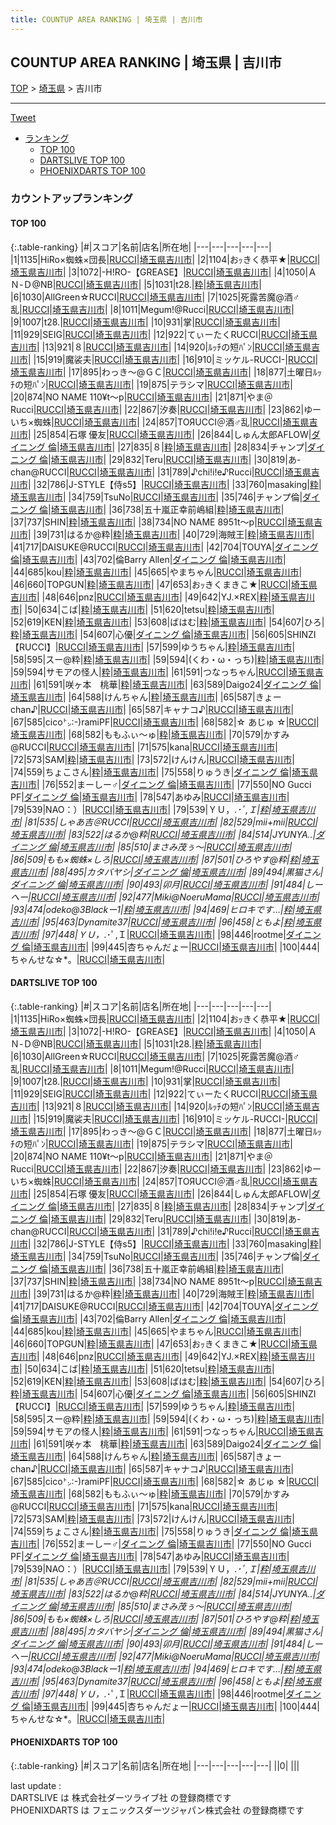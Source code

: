 ```yaml
---
title: COUNTUP AREA RANKING | 埼玉県 | 吉川市
---
```

## COUNTUP AREA RANKING | 埼玉県 | 吉川市

[TOP](/darts/rank/) > [埼玉県](/darts/rank/埼玉県/) > 吉川市

___

<a href="https://twitter.com/share?ref_src=twsrc%5Etfw" data-text="COUNTUP AREA RANKING | 埼玉県吉川市" class="twitter-share-button" data-hashtags="DARTSLIVE,PHOENIXDARTS,darts,ダーツ" data-show-count="false">Tweet</a>

* [ランキング](#カウントアップランキング)
    * [TOP 100](#top-100)
    * [DARTSLIVE TOP 100](#dartslive-top-100)
    * [PHOENIXDARTS TOP 100](#phoenixdarts-top-100)

### カウントアップランキング

#### TOP 100



{:.table-ranking}
|#|スコア|名前|店名|所在地|
|---|---|---|---|---|
|1|1135|<span class="rank-name-dl">HiRo×蜘蛛×団長</span>|<a href="https://search.dartslive.com/jp/shop/89828dccd60aed6c0d9b047a20a7ba1e">RUCCI</a>|<a href="/darts/rank/埼玉県/吉川市">埼玉県吉川市</a>|
|2|1104|<span class="rank-name-dl">おｯきく恭平★</span>|<a href="https://search.dartslive.com/jp/shop/89828dccd60aed6c0d9b047a20a7ba1e">RUCCI</a>|<a href="/darts/rank/埼玉県/吉川市">埼玉県吉川市</a>|
|3|1072|<span class="rank-name-dl">-H!RO-【GREASE】</span>|<a href="https://search.dartslive.com/jp/shop/89828dccd60aed6c0d9b047a20a7ba1e">RUCCI</a>|<a href="/darts/rank/埼玉県/吉川市">埼玉県吉川市</a>|
|4|1050|<span class="rank-name-dl">ＡＮ-Ｄ@NB</span>|<a href="https://search.dartslive.com/jp/shop/89828dccd60aed6c0d9b047a20a7ba1e">RUCCI</a>|<a href="/darts/rank/埼玉県/吉川市">埼玉県吉川市</a>|
|5|1031|<span class="rank-name-dl">t28.</span>|<a href="https://search.dartslive.com/jp/shop/1e3668a9e432ca23fec1ae84bb28bd87">粋</a>|<a href="/darts/rank/埼玉県/吉川市">埼玉県吉川市</a>|
|6|1030|<span class="rank-name-dl">AllGreen☆RUCCI</span>|<a href="https://search.dartslive.com/jp/shop/89828dccd60aed6c0d9b047a20a7ba1e">RUCCI</a>|<a href="/darts/rank/埼玉県/吉川市">埼玉県吉川市</a>|
|7|1025|<span class="rank-name-dl">死露苦魔@酒♂乱</span>|<a href="https://search.dartslive.com/jp/shop/89828dccd60aed6c0d9b047a20a7ba1e">RUCCI</a>|<a href="/darts/rank/埼玉県/吉川市">埼玉県吉川市</a>|
|8|1011|<span class="rank-name-dl">Megum!@Rucci</span>|<a href="https://search.dartslive.com/jp/shop/89828dccd60aed6c0d9b047a20a7ba1e">RUCCI</a>|<a href="/darts/rank/埼玉県/吉川市">埼玉県吉川市</a>|
|9|1007|<span class="rank-name-dl">t28.</span>|<a href="https://search.dartslive.com/jp/shop/89828dccd60aed6c0d9b047a20a7ba1e">RUCCI</a>|<a href="/darts/rank/埼玉県/吉川市">埼玉県吉川市</a>|
|10|931|<span class="rank-name-dl">掌</span>|<a href="https://search.dartslive.com/jp/shop/89828dccd60aed6c0d9b047a20a7ba1e">RUCCI</a>|<a href="/darts/rank/埼玉県/吉川市">埼玉県吉川市</a>|
|11|929|<span class="rank-name-dl">SEIG</span>|<a href="https://search.dartslive.com/jp/shop/89828dccd60aed6c0d9b047a20a7ba1e">RUCCI</a>|<a href="/darts/rank/埼玉県/吉川市">埼玉県吉川市</a>|
|12|922|<span class="rank-name-dl">てぃーたくRUCCI</span>|<a href="https://search.dartslive.com/jp/shop/89828dccd60aed6c0d9b047a20a7ba1e">RUCCI</a>|<a href="/darts/rank/埼玉県/吉川市">埼玉県吉川市</a>|
|13|921|<span class="rank-name-dl">８</span>|<a href="https://search.dartslive.com/jp/shop/89828dccd60aed6c0d9b047a20a7ba1e">RUCCI</a>|<a href="/darts/rank/埼玉県/吉川市">埼玉県吉川市</a>|
|14|920|<span class="rank-name-dl">ﾙｯﾁの短ﾊﾟﾝ</span>|<a href="https://search.dartslive.com/jp/shop/89828dccd60aed6c0d9b047a20a7ba1e">RUCCI</a>|<a href="/darts/rank/埼玉県/吉川市">埼玉県吉川市</a>|
|15|919|<span class="rank-name-dl">魔裟夫</span>|<a href="https://search.dartslive.com/jp/shop/89828dccd60aed6c0d9b047a20a7ba1e">RUCCI</a>|<a href="/darts/rank/埼玉県/吉川市">埼玉県吉川市</a>|
|16|910|<span class="rank-name-dl">ミッケル-RUCCI-</span>|<a href="https://search.dartslive.com/jp/shop/89828dccd60aed6c0d9b047a20a7ba1e">RUCCI</a>|<a href="/darts/rank/埼玉県/吉川市">埼玉県吉川市</a>|
|17|895|<span class="rank-name-dl">わっき～@ＧＣ</span>|<a href="https://search.dartslive.com/jp/shop/89828dccd60aed6c0d9b047a20a7ba1e">RUCCI</a>|<a href="/darts/rank/埼玉県/吉川市">埼玉県吉川市</a>|
|18|877|<span class="rank-name-dl">土曜日ﾙｯﾁの短ﾊﾟﾝ</span>|<a href="https://search.dartslive.com/jp/shop/89828dccd60aed6c0d9b047a20a7ba1e">RUCCI</a>|<a href="/darts/rank/埼玉県/吉川市">埼玉県吉川市</a>|
|19|875|<span class="rank-name-dl">テラシマ</span>|<a href="https://search.dartslive.com/jp/shop/89828dccd60aed6c0d9b047a20a7ba1e">RUCCI</a>|<a href="/darts/rank/埼玉県/吉川市">埼玉県吉川市</a>|
|20|874|<span class="rank-name-dl">NO NAME 110¥t〜p</span>|<a href="https://search.dartslive.com/jp/shop/89828dccd60aed6c0d9b047a20a7ba1e">RUCCI</a>|<a href="/darts/rank/埼玉県/吉川市">埼玉県吉川市</a>|
|21|871|<span class="rank-name-dl">やま＠Rucci</span>|<a href="https://search.dartslive.com/jp/shop/89828dccd60aed6c0d9b047a20a7ba1e">RUCCI</a>|<a href="/darts/rank/埼玉県/吉川市">埼玉県吉川市</a>|
|22|867|<span class="rank-name-dl">汐奏</span>|<a href="https://search.dartslive.com/jp/shop/89828dccd60aed6c0d9b047a20a7ba1e">RUCCI</a>|<a href="/darts/rank/埼玉県/吉川市">埼玉県吉川市</a>|
|23|862|<span class="rank-name-dl">ゆーいち×蜘蛛</span>|<a href="https://search.dartslive.com/jp/shop/89828dccd60aed6c0d9b047a20a7ba1e">RUCCI</a>|<a href="/darts/rank/埼玉県/吉川市">埼玉県吉川市</a>|
|24|857|<span class="rank-name-dl">TOЯUCCI＠酒♂乱</span>|<a href="https://search.dartslive.com/jp/shop/89828dccd60aed6c0d9b047a20a7ba1e">RUCCI</a>|<a href="/darts/rank/埼玉県/吉川市">埼玉県吉川市</a>|
|25|854|<span class="rank-name-dl">石塚 優友</span>|<a href="https://search.dartslive.com/jp/shop/89828dccd60aed6c0d9b047a20a7ba1e">RUCCI</a>|<a href="/darts/rank/埼玉県/吉川市">埼玉県吉川市</a>|
|26|844|<span class="rank-name-dl">しゅん太郎AFLOW</span>|<a href="https://search.dartslive.com/jp/shop/c4090f6d2e216b410d9b047a20a7ba1e">ダイニング 倫</a>|<a href="/darts/rank/埼玉県/吉川市">埼玉県吉川市</a>|
|27|835|<span class="rank-name-dl">８</span>|<a href="https://search.dartslive.com/jp/shop/1e3668a9e432ca23fec1ae84bb28bd87">粋</a>|<a href="/darts/rank/埼玉県/吉川市">埼玉県吉川市</a>|
|28|834|<span class="rank-name-dl">チャンプ</span>|<a href="https://search.dartslive.com/jp/shop/c4090f6d2e216b410d9b047a20a7ba1e">ダイニング 倫</a>|<a href="/darts/rank/埼玉県/吉川市">埼玉県吉川市</a>|
|29|832|<span class="rank-name-dl">Teru</span>|<a href="https://search.dartslive.com/jp/shop/89828dccd60aed6c0d9b047a20a7ba1e">RUCCI</a>|<a href="/darts/rank/埼玉県/吉川市">埼玉県吉川市</a>|
|30|819|<span class="rank-name-dl">あ-chan@RUCCI</span>|<a href="https://search.dartslive.com/jp/shop/89828dccd60aed6c0d9b047a20a7ba1e">RUCCI</a>|<a href="/darts/rank/埼玉県/吉川市">埼玉県吉川市</a>|
|31|789|<span class="rank-name-dl">♪chi!i!e♪Rucci</span>|<a href="https://search.dartslive.com/jp/shop/89828dccd60aed6c0d9b047a20a7ba1e">RUCCI</a>|<a href="/darts/rank/埼玉県/吉川市">埼玉県吉川市</a>|
|32|786|<span class="rank-name-dl">J-STYLE【侍s5】</span>|<a href="https://search.dartslive.com/jp/shop/89828dccd60aed6c0d9b047a20a7ba1e">RUCCI</a>|<a href="/darts/rank/埼玉県/吉川市">埼玉県吉川市</a>|
|33|760|<span class="rank-name-dl">masaking</span>|<a href="https://search.dartslive.com/jp/shop/1e3668a9e432ca23fec1ae84bb28bd87">粋</a>|<a href="/darts/rank/埼玉県/吉川市">埼玉県吉川市</a>|
|34|759|<span class="rank-name-dl">TsuNo</span>|<a href="https://search.dartslive.com/jp/shop/89828dccd60aed6c0d9b047a20a7ba1e">RUCCI</a>|<a href="/darts/rank/埼玉県/吉川市">埼玉県吉川市</a>|
|35|746|<span class="rank-name-dl">チャンプ倫</span>|<a href="https://search.dartslive.com/jp/shop/c4090f6d2e216b410d9b047a20a7ba1e">ダイニング 倫</a>|<a href="/darts/rank/埼玉県/吉川市">埼玉県吉川市</a>|
|36|738|<span class="rank-name-dl">五十嵐正幸前嶋組</span>|<a href="https://search.dartslive.com/jp/shop/1e3668a9e432ca23fec1ae84bb28bd87">粋</a>|<a href="/darts/rank/埼玉県/吉川市">埼玉県吉川市</a>|
|37|737|<span class="rank-name-dl">SHIN</span>|<a href="https://search.dartslive.com/jp/shop/1e3668a9e432ca23fec1ae84bb28bd87">粋</a>|<a href="/darts/rank/埼玉県/吉川市">埼玉県吉川市</a>|
|38|734|<span class="rank-name-dl">NO NAME 8951t〜p</span>|<a href="https://search.dartslive.com/jp/shop/89828dccd60aed6c0d9b047a20a7ba1e">RUCCI</a>|<a href="/darts/rank/埼玉県/吉川市">埼玉県吉川市</a>|
|39|731|<span class="rank-name-dl">はるか@粋</span>|<a href="https://search.dartslive.com/jp/shop/1e3668a9e432ca23fec1ae84bb28bd87">粋</a>|<a href="/darts/rank/埼玉県/吉川市">埼玉県吉川市</a>|
|40|729|<span class="rank-name-dl">海賊王</span>|<a href="https://search.dartslive.com/jp/shop/1e3668a9e432ca23fec1ae84bb28bd87">粋</a>|<a href="/darts/rank/埼玉県/吉川市">埼玉県吉川市</a>|
|41|717|<span class="rank-name-dl">DAISUKE@RUCCI</span>|<a href="https://search.dartslive.com/jp/shop/89828dccd60aed6c0d9b047a20a7ba1e">RUCCI</a>|<a href="/darts/rank/埼玉県/吉川市">埼玉県吉川市</a>|
|42|704|<span class="rank-name-dl">TOUYA</span>|<a href="https://search.dartslive.com/jp/shop/c4090f6d2e216b410d9b047a20a7ba1e">ダイニング 倫</a>|<a href="/darts/rank/埼玉県/吉川市">埼玉県吉川市</a>|
|43|702|<span class="rank-name-dl">倫Barry Allen</span>|<a href="https://search.dartslive.com/jp/shop/c4090f6d2e216b410d9b047a20a7ba1e">ダイニング 倫</a>|<a href="/darts/rank/埼玉県/吉川市">埼玉県吉川市</a>|
|44|685|<span class="rank-name-dl">kou</span>|<a href="https://search.dartslive.com/jp/shop/1e3668a9e432ca23fec1ae84bb28bd87">粋</a>|<a href="/darts/rank/埼玉県/吉川市">埼玉県吉川市</a>|
|45|665|<span class="rank-name-dl">やまちゃん</span>|<a href="https://search.dartslive.com/jp/shop/89828dccd60aed6c0d9b047a20a7ba1e">RUCCI</a>|<a href="/darts/rank/埼玉県/吉川市">埼玉県吉川市</a>|
|46|660|<span class="rank-name-dl">TOPGUN</span>|<a href="https://search.dartslive.com/jp/shop/1e3668a9e432ca23fec1ae84bb28bd87">粋</a>|<a href="/darts/rank/埼玉県/吉川市">埼玉県吉川市</a>|
|47|653|<span class="rank-name-dl">おｯきくまきこ★</span>|<a href="https://search.dartslive.com/jp/shop/89828dccd60aed6c0d9b047a20a7ba1e">RUCCI</a>|<a href="/darts/rank/埼玉県/吉川市">埼玉県吉川市</a>|
|48|646|<span class="rank-name-dl">pnz</span>|<a href="https://search.dartslive.com/jp/shop/89828dccd60aed6c0d9b047a20a7ba1e">RUCCI</a>|<a href="/darts/rank/埼玉県/吉川市">埼玉県吉川市</a>|
|49|642|<span class="rank-name-dl">YJ.×REX</span>|<a href="https://search.dartslive.com/jp/shop/1e3668a9e432ca23fec1ae84bb28bd87">粋</a>|<a href="/darts/rank/埼玉県/吉川市">埼玉県吉川市</a>|
|50|634|<span class="rank-name-dl">こば</span>|<a href="https://search.dartslive.com/jp/shop/1e3668a9e432ca23fec1ae84bb28bd87">粋</a>|<a href="/darts/rank/埼玉県/吉川市">埼玉県吉川市</a>|
|51|620|<span class="rank-name-dl">tetsu</span>|<a href="https://search.dartslive.com/jp/shop/1e3668a9e432ca23fec1ae84bb28bd87">粋</a>|<a href="/darts/rank/埼玉県/吉川市">埼玉県吉川市</a>|
|52|619|<span class="rank-name-dl">KEN</span>|<a href="https://search.dartslive.com/jp/shop/1e3668a9e432ca23fec1ae84bb28bd87">粋</a>|<a href="/darts/rank/埼玉県/吉川市">埼玉県吉川市</a>|
|53|608|<span class="rank-name-dl">ばはむ</span>|<a href="https://search.dartslive.com/jp/shop/1e3668a9e432ca23fec1ae84bb28bd87">粋</a>|<a href="/darts/rank/埼玉県/吉川市">埼玉県吉川市</a>|
|54|607|<span class="rank-name-dl">ひろ</span>|<a href="https://search.dartslive.com/jp/shop/1e3668a9e432ca23fec1ae84bb28bd87">粋</a>|<a href="/darts/rank/埼玉県/吉川市">埼玉県吉川市</a>|
|54|607|<span class="rank-name-dl">心優</span>|<a href="https://search.dartslive.com/jp/shop/c4090f6d2e216b410d9b047a20a7ba1e">ダイニング 倫</a>|<a href="/darts/rank/埼玉県/吉川市">埼玉県吉川市</a>|
|56|605|<span class="rank-name-dl">SHINZI【RUCCI】</span>|<a href="https://search.dartslive.com/jp/shop/89828dccd60aed6c0d9b047a20a7ba1e">RUCCI</a>|<a href="/darts/rank/埼玉県/吉川市">埼玉県吉川市</a>|
|57|599|<span class="rank-name-dl">ゆうちゃん</span>|<a href="https://search.dartslive.com/jp/shop/1e3668a9e432ca23fec1ae84bb28bd87">粋</a>|<a href="/darts/rank/埼玉県/吉川市">埼玉県吉川市</a>|
|58|595|<span class="rank-name-dl">スー@粋</span>|<a href="https://search.dartslive.com/jp/shop/1e3668a9e432ca23fec1ae84bb28bd87">粋</a>|<a href="/darts/rank/埼玉県/吉川市">埼玉県吉川市</a>|
|59|594|<span class="rank-name-dl">(くわ・ω・っち)</span>|<a href="https://search.dartslive.com/jp/shop/1e3668a9e432ca23fec1ae84bb28bd87">粋</a>|<a href="/darts/rank/埼玉県/吉川市">埼玉県吉川市</a>|
|59|594|<span class="rank-name-dl">サモアの怪人</span>|<a href="https://search.dartslive.com/jp/shop/1e3668a9e432ca23fec1ae84bb28bd87">粋</a>|<a href="/darts/rank/埼玉県/吉川市">埼玉県吉川市</a>|
|61|591|<span class="rank-name-dl">つなっちゃん</span>|<a href="https://search.dartslive.com/jp/shop/89828dccd60aed6c0d9b047a20a7ba1e">RUCCI</a>|<a href="/darts/rank/埼玉県/吉川市">埼玉県吉川市</a>|
|61|591|<span class="rank-name-dl">咲ヶ本　桃華</span>|<a href="https://search.dartslive.com/jp/shop/1e3668a9e432ca23fec1ae84bb28bd87">粋</a>|<a href="/darts/rank/埼玉県/吉川市">埼玉県吉川市</a>|
|63|589|<span class="rank-name-dl">Daigo24</span>|<a href="https://search.dartslive.com/jp/shop/c4090f6d2e216b410d9b047a20a7ba1e">ダイニング 倫</a>|<a href="/darts/rank/埼玉県/吉川市">埼玉県吉川市</a>|
|64|588|<span class="rank-name-dl">けんちゃん</span>|<a href="https://search.dartslive.com/jp/shop/1e3668a9e432ca23fec1ae84bb28bd87">粋</a>|<a href="/darts/rank/埼玉県/吉川市">埼玉県吉川市</a>|
|65|587|<span class="rank-name-dl">きょーchan♪</span>|<a href="https://search.dartslive.com/jp/shop/89828dccd60aed6c0d9b047a20a7ba1e">RUCCI</a>|<a href="/darts/rank/埼玉県/吉川市">埼玉県吉川市</a>|
|65|587|<span class="rank-name-dl">キャナコ♪</span>|<a href="https://search.dartslive.com/jp/shop/89828dccd60aed6c0d9b047a20a7ba1e">RUCCI</a>|<a href="/darts/rank/埼玉県/吉川市">埼玉県吉川市</a>|
|67|585|<span class="rank-name-dl">cico㌧:-)ramiPF</span>|<a href="https://search.dartslive.com/jp/shop/89828dccd60aed6c0d9b047a20a7ba1e">RUCCI</a>|<a href="/darts/rank/埼玉県/吉川市">埼玉県吉川市</a>|
|68|582|<span class="rank-name-dl">☆ あじゅ ☆</span>|<a href="https://search.dartslive.com/jp/shop/89828dccd60aed6c0d9b047a20a7ba1e">RUCCI</a>|<a href="/darts/rank/埼玉県/吉川市">埼玉県吉川市</a>|
|68|582|<span class="rank-name-dl">ももふぃ〜ゅ</span>|<a href="https://search.dartslive.com/jp/shop/1e3668a9e432ca23fec1ae84bb28bd87">粋</a>|<a href="/darts/rank/埼玉県/吉川市">埼玉県吉川市</a>|
|70|579|<span class="rank-name-dl">かすみ@RUCCI</span>|<a href="https://search.dartslive.com/jp/shop/89828dccd60aed6c0d9b047a20a7ba1e">RUCCI</a>|<a href="/darts/rank/埼玉県/吉川市">埼玉県吉川市</a>|
|71|575|<span class="rank-name-dl">kana</span>|<a href="https://search.dartslive.com/jp/shop/89828dccd60aed6c0d9b047a20a7ba1e">RUCCI</a>|<a href="/darts/rank/埼玉県/吉川市">埼玉県吉川市</a>|
|72|573|<span class="rank-name-dl">SAM</span>|<a href="https://search.dartslive.com/jp/shop/1e3668a9e432ca23fec1ae84bb28bd87">粋</a>|<a href="/darts/rank/埼玉県/吉川市">埼玉県吉川市</a>|
|73|572|<span class="rank-name-dl">けんけん</span>|<a href="https://search.dartslive.com/jp/shop/89828dccd60aed6c0d9b047a20a7ba1e">RUCCI</a>|<a href="/darts/rank/埼玉県/吉川市">埼玉県吉川市</a>|
|74|559|<span class="rank-name-dl">ちょこさん</span>|<a href="https://search.dartslive.com/jp/shop/1e3668a9e432ca23fec1ae84bb28bd87">粋</a>|<a href="/darts/rank/埼玉県/吉川市">埼玉県吉川市</a>|
|75|558|<span class="rank-name-dl">りゅうき</span>|<a href="https://search.dartslive.com/jp/shop/c4090f6d2e216b410d9b047a20a7ba1e">ダイニング 倫</a>|<a href="/darts/rank/埼玉県/吉川市">埼玉県吉川市</a>|
|76|552|<span class="rank-name-dl">まーしー♂</span>|<a href="https://search.dartslive.com/jp/shop/c4090f6d2e216b410d9b047a20a7ba1e">ダイニング 倫</a>|<a href="/darts/rank/埼玉県/吉川市">埼玉県吉川市</a>|
|77|550|<span class="rank-name-dl">NO Gucci PF</span>|<a href="https://search.dartslive.com/jp/shop/c4090f6d2e216b410d9b047a20a7ba1e">ダイニング 倫</a>|<a href="/darts/rank/埼玉県/吉川市">埼玉県吉川市</a>|
|78|547|<span class="rank-name-dl">あゆみ</span>|<a href="https://search.dartslive.com/jp/shop/89828dccd60aed6c0d9b047a20a7ba1e">RUCCI</a>|<a href="/darts/rank/埼玉県/吉川市">埼玉県吉川市</a>|
|79|539|<span class="rank-name-dl">NAO：）</span>|<a href="https://search.dartslive.com/jp/shop/89828dccd60aed6c0d9b047a20a7ba1e">RUCCI</a>|<a href="/darts/rank/埼玉県/吉川市">埼玉県吉川市</a>|
|79|539|<span class="rank-name-dl">ＹＵ，.*･ﾟ,Ｉ</span>|<a href="https://search.dartslive.com/jp/shop/1e3668a9e432ca23fec1ae84bb28bd87">粋</a>|<a href="/darts/rank/埼玉県/吉川市">埼玉県吉川市</a>|
|81|535|<span class="rank-name-dl">しゃあ吉＠RUCCI</span>|<a href="https://search.dartslive.com/jp/shop/89828dccd60aed6c0d9b047a20a7ba1e">RUCCI</a>|<a href="/darts/rank/埼玉県/吉川市">埼玉県吉川市</a>|
|82|529|<span class="rank-name-dl">mii+mii</span>|<a href="https://search.dartslive.com/jp/shop/89828dccd60aed6c0d9b047a20a7ba1e">RUCCI</a>|<a href="/darts/rank/埼玉県/吉川市">埼玉県吉川市</a>|
|83|522|<span class="rank-name-dl">はるか@粋</span>|<a href="https://search.dartslive.com/jp/shop/89828dccd60aed6c0d9b047a20a7ba1e">RUCCI</a>|<a href="/darts/rank/埼玉県/吉川市">埼玉県吉川市</a>|
|84|514|<span class="rank-name-dl">JYUNYA..</span>|<a href="https://search.dartslive.com/jp/shop/c4090f6d2e216b410d9b047a20a7ba1e">ダイニング 倫</a>|<a href="/darts/rank/埼玉県/吉川市">埼玉県吉川市</a>|
|85|510|<span class="rank-name-dl">まさみ茂ぅ～</span>|<a href="https://search.dartslive.com/jp/shop/89828dccd60aed6c0d9b047a20a7ba1e">RUCCI</a>|<a href="/darts/rank/埼玉県/吉川市">埼玉県吉川市</a>|
|86|509|<span class="rank-name-dl">もも×蜘蛛×しろ</span>|<a href="https://search.dartslive.com/jp/shop/89828dccd60aed6c0d9b047a20a7ba1e">RUCCI</a>|<a href="/darts/rank/埼玉県/吉川市">埼玉県吉川市</a>|
|87|501|<span class="rank-name-dl">ひろやす@粋</span>|<a href="https://search.dartslive.com/jp/shop/1e3668a9e432ca23fec1ae84bb28bd87">粋</a>|<a href="/darts/rank/埼玉県/吉川市">埼玉県吉川市</a>|
|88|495|<span class="rank-name-dl">カタバヤシ</span>|<a href="https://search.dartslive.com/jp/shop/c4090f6d2e216b410d9b047a20a7ba1e">ダイニング 倫</a>|<a href="/darts/rank/埼玉県/吉川市">埼玉県吉川市</a>|
|89|494|<span class="rank-name-dl">黒猫さん</span>|<a href="https://search.dartslive.com/jp/shop/c4090f6d2e216b410d9b047a20a7ba1e">ダイニング 倫</a>|<a href="/darts/rank/埼玉県/吉川市">埼玉県吉川市</a>|
|90|493|<span class="rank-name-dl">卯月</span>|<a href="https://search.dartslive.com/jp/shop/89828dccd60aed6c0d9b047a20a7ba1e">RUCCI</a>|<a href="/darts/rank/埼玉県/吉川市">埼玉県吉川市</a>|
|91|484|<span class="rank-name-dl">しーへー</span>|<a href="https://search.dartslive.com/jp/shop/89828dccd60aed6c0d9b047a20a7ba1e">RUCCI</a>|<a href="/darts/rank/埼玉県/吉川市">埼玉県吉川市</a>|
|92|477|<span class="rank-name-dl">Miki@NoeruMama</span>|<a href="https://search.dartslive.com/jp/shop/89828dccd60aed6c0d9b047a20a7ba1e">RUCCI</a>|<a href="/darts/rank/埼玉県/吉川市">埼玉県吉川市</a>|
|93|474|<span class="rank-name-dl">odeko@3Blackー1</span>|<a href="https://search.dartslive.com/jp/shop/1e3668a9e432ca23fec1ae84bb28bd87">粋</a>|<a href="/darts/rank/埼玉県/吉川市">埼玉県吉川市</a>|
|94|469|<span class="rank-name-dl">ヒロキです…</span>|<a href="https://search.dartslive.com/jp/shop/1e3668a9e432ca23fec1ae84bb28bd87">粋</a>|<a href="/darts/rank/埼玉県/吉川市">埼玉県吉川市</a>|
|95|463|<span class="rank-name-dl">Dynamite37</span>|<a href="https://search.dartslive.com/jp/shop/89828dccd60aed6c0d9b047a20a7ba1e">RUCCI</a>|<a href="/darts/rank/埼玉県/吉川市">埼玉県吉川市</a>|
|96|458|<span class="rank-name-dl">ともよ</span>|<a href="https://search.dartslive.com/jp/shop/1e3668a9e432ca23fec1ae84bb28bd87">粋</a>|<a href="/darts/rank/埼玉県/吉川市">埼玉県吉川市</a>|
|97|448|<span class="rank-name-dl">ＹＵ，.*･ﾟ,Ｉ</span>|<a href="https://search.dartslive.com/jp/shop/89828dccd60aed6c0d9b047a20a7ba1e">RUCCI</a>|<a href="/darts/rank/埼玉県/吉川市">埼玉県吉川市</a>|
|98|446|<span class="rank-name-dl">rootme</span>|<a href="https://search.dartslive.com/jp/shop/c4090f6d2e216b410d9b047a20a7ba1e">ダイニング 倫</a>|<a href="/darts/rank/埼玉県/吉川市">埼玉県吉川市</a>|
|99|445|<span class="rank-name-dl">杏ちゃんだょー</span>|<a href="https://search.dartslive.com/jp/shop/89828dccd60aed6c0d9b047a20a7ba1e">RUCCI</a>|<a href="/darts/rank/埼玉県/吉川市">埼玉県吉川市</a>|
|100|444|<span class="rank-name-dl">ちゃんせな☆*。</span>|<a href="https://search.dartslive.com/jp/shop/89828dccd60aed6c0d9b047a20a7ba1e">RUCCI</a>|<a href="/darts/rank/埼玉県/吉川市">埼玉県吉川市</a>|


#### DARTSLIVE TOP 100



{:.table-ranking}
|#|スコア|名前|店名|所在地|
|---|---|---|---|---|
|1|1135|<span class="rank-name-dl">HiRo×蜘蛛×団長</span>|<a href="https://search.dartslive.com/jp/shop/89828dccd60aed6c0d9b047a20a7ba1e">RUCCI</a>|<a href="/darts/rank/埼玉県/吉川市">埼玉県吉川市</a>|
|2|1104|<span class="rank-name-dl">おｯきく恭平★</span>|<a href="https://search.dartslive.com/jp/shop/89828dccd60aed6c0d9b047a20a7ba1e">RUCCI</a>|<a href="/darts/rank/埼玉県/吉川市">埼玉県吉川市</a>|
|3|1072|<span class="rank-name-dl">-H!RO-【GREASE】</span>|<a href="https://search.dartslive.com/jp/shop/89828dccd60aed6c0d9b047a20a7ba1e">RUCCI</a>|<a href="/darts/rank/埼玉県/吉川市">埼玉県吉川市</a>|
|4|1050|<span class="rank-name-dl">ＡＮ-Ｄ@NB</span>|<a href="https://search.dartslive.com/jp/shop/89828dccd60aed6c0d9b047a20a7ba1e">RUCCI</a>|<a href="/darts/rank/埼玉県/吉川市">埼玉県吉川市</a>|
|5|1031|<span class="rank-name-dl">t28.</span>|<a href="https://search.dartslive.com/jp/shop/1e3668a9e432ca23fec1ae84bb28bd87">粋</a>|<a href="/darts/rank/埼玉県/吉川市">埼玉県吉川市</a>|
|6|1030|<span class="rank-name-dl">AllGreen☆RUCCI</span>|<a href="https://search.dartslive.com/jp/shop/89828dccd60aed6c0d9b047a20a7ba1e">RUCCI</a>|<a href="/darts/rank/埼玉県/吉川市">埼玉県吉川市</a>|
|7|1025|<span class="rank-name-dl">死露苦魔@酒♂乱</span>|<a href="https://search.dartslive.com/jp/shop/89828dccd60aed6c0d9b047a20a7ba1e">RUCCI</a>|<a href="/darts/rank/埼玉県/吉川市">埼玉県吉川市</a>|
|8|1011|<span class="rank-name-dl">Megum!@Rucci</span>|<a href="https://search.dartslive.com/jp/shop/89828dccd60aed6c0d9b047a20a7ba1e">RUCCI</a>|<a href="/darts/rank/埼玉県/吉川市">埼玉県吉川市</a>|
|9|1007|<span class="rank-name-dl">t28.</span>|<a href="https://search.dartslive.com/jp/shop/89828dccd60aed6c0d9b047a20a7ba1e">RUCCI</a>|<a href="/darts/rank/埼玉県/吉川市">埼玉県吉川市</a>|
|10|931|<span class="rank-name-dl">掌</span>|<a href="https://search.dartslive.com/jp/shop/89828dccd60aed6c0d9b047a20a7ba1e">RUCCI</a>|<a href="/darts/rank/埼玉県/吉川市">埼玉県吉川市</a>|
|11|929|<span class="rank-name-dl">SEIG</span>|<a href="https://search.dartslive.com/jp/shop/89828dccd60aed6c0d9b047a20a7ba1e">RUCCI</a>|<a href="/darts/rank/埼玉県/吉川市">埼玉県吉川市</a>|
|12|922|<span class="rank-name-dl">てぃーたくRUCCI</span>|<a href="https://search.dartslive.com/jp/shop/89828dccd60aed6c0d9b047a20a7ba1e">RUCCI</a>|<a href="/darts/rank/埼玉県/吉川市">埼玉県吉川市</a>|
|13|921|<span class="rank-name-dl">８</span>|<a href="https://search.dartslive.com/jp/shop/89828dccd60aed6c0d9b047a20a7ba1e">RUCCI</a>|<a href="/darts/rank/埼玉県/吉川市">埼玉県吉川市</a>|
|14|920|<span class="rank-name-dl">ﾙｯﾁの短ﾊﾟﾝ</span>|<a href="https://search.dartslive.com/jp/shop/89828dccd60aed6c0d9b047a20a7ba1e">RUCCI</a>|<a href="/darts/rank/埼玉県/吉川市">埼玉県吉川市</a>|
|15|919|<span class="rank-name-dl">魔裟夫</span>|<a href="https://search.dartslive.com/jp/shop/89828dccd60aed6c0d9b047a20a7ba1e">RUCCI</a>|<a href="/darts/rank/埼玉県/吉川市">埼玉県吉川市</a>|
|16|910|<span class="rank-name-dl">ミッケル-RUCCI-</span>|<a href="https://search.dartslive.com/jp/shop/89828dccd60aed6c0d9b047a20a7ba1e">RUCCI</a>|<a href="/darts/rank/埼玉県/吉川市">埼玉県吉川市</a>|
|17|895|<span class="rank-name-dl">わっき～@ＧＣ</span>|<a href="https://search.dartslive.com/jp/shop/89828dccd60aed6c0d9b047a20a7ba1e">RUCCI</a>|<a href="/darts/rank/埼玉県/吉川市">埼玉県吉川市</a>|
|18|877|<span class="rank-name-dl">土曜日ﾙｯﾁの短ﾊﾟﾝ</span>|<a href="https://search.dartslive.com/jp/shop/89828dccd60aed6c0d9b047a20a7ba1e">RUCCI</a>|<a href="/darts/rank/埼玉県/吉川市">埼玉県吉川市</a>|
|19|875|<span class="rank-name-dl">テラシマ</span>|<a href="https://search.dartslive.com/jp/shop/89828dccd60aed6c0d9b047a20a7ba1e">RUCCI</a>|<a href="/darts/rank/埼玉県/吉川市">埼玉県吉川市</a>|
|20|874|<span class="rank-name-dl">NO NAME 110¥t〜p</span>|<a href="https://search.dartslive.com/jp/shop/89828dccd60aed6c0d9b047a20a7ba1e">RUCCI</a>|<a href="/darts/rank/埼玉県/吉川市">埼玉県吉川市</a>|
|21|871|<span class="rank-name-dl">やま＠Rucci</span>|<a href="https://search.dartslive.com/jp/shop/89828dccd60aed6c0d9b047a20a7ba1e">RUCCI</a>|<a href="/darts/rank/埼玉県/吉川市">埼玉県吉川市</a>|
|22|867|<span class="rank-name-dl">汐奏</span>|<a href="https://search.dartslive.com/jp/shop/89828dccd60aed6c0d9b047a20a7ba1e">RUCCI</a>|<a href="/darts/rank/埼玉県/吉川市">埼玉県吉川市</a>|
|23|862|<span class="rank-name-dl">ゆーいち×蜘蛛</span>|<a href="https://search.dartslive.com/jp/shop/89828dccd60aed6c0d9b047a20a7ba1e">RUCCI</a>|<a href="/darts/rank/埼玉県/吉川市">埼玉県吉川市</a>|
|24|857|<span class="rank-name-dl">TOЯUCCI＠酒♂乱</span>|<a href="https://search.dartslive.com/jp/shop/89828dccd60aed6c0d9b047a20a7ba1e">RUCCI</a>|<a href="/darts/rank/埼玉県/吉川市">埼玉県吉川市</a>|
|25|854|<span class="rank-name-dl">石塚 優友</span>|<a href="https://search.dartslive.com/jp/shop/89828dccd60aed6c0d9b047a20a7ba1e">RUCCI</a>|<a href="/darts/rank/埼玉県/吉川市">埼玉県吉川市</a>|
|26|844|<span class="rank-name-dl">しゅん太郎AFLOW</span>|<a href="https://search.dartslive.com/jp/shop/c4090f6d2e216b410d9b047a20a7ba1e">ダイニング 倫</a>|<a href="/darts/rank/埼玉県/吉川市">埼玉県吉川市</a>|
|27|835|<span class="rank-name-dl">８</span>|<a href="https://search.dartslive.com/jp/shop/1e3668a9e432ca23fec1ae84bb28bd87">粋</a>|<a href="/darts/rank/埼玉県/吉川市">埼玉県吉川市</a>|
|28|834|<span class="rank-name-dl">チャンプ</span>|<a href="https://search.dartslive.com/jp/shop/c4090f6d2e216b410d9b047a20a7ba1e">ダイニング 倫</a>|<a href="/darts/rank/埼玉県/吉川市">埼玉県吉川市</a>|
|29|832|<span class="rank-name-dl">Teru</span>|<a href="https://search.dartslive.com/jp/shop/89828dccd60aed6c0d9b047a20a7ba1e">RUCCI</a>|<a href="/darts/rank/埼玉県/吉川市">埼玉県吉川市</a>|
|30|819|<span class="rank-name-dl">あ-chan@RUCCI</span>|<a href="https://search.dartslive.com/jp/shop/89828dccd60aed6c0d9b047a20a7ba1e">RUCCI</a>|<a href="/darts/rank/埼玉県/吉川市">埼玉県吉川市</a>|
|31|789|<span class="rank-name-dl">♪chi!i!e♪Rucci</span>|<a href="https://search.dartslive.com/jp/shop/89828dccd60aed6c0d9b047a20a7ba1e">RUCCI</a>|<a href="/darts/rank/埼玉県/吉川市">埼玉県吉川市</a>|
|32|786|<span class="rank-name-dl">J-STYLE【侍s5】</span>|<a href="https://search.dartslive.com/jp/shop/89828dccd60aed6c0d9b047a20a7ba1e">RUCCI</a>|<a href="/darts/rank/埼玉県/吉川市">埼玉県吉川市</a>|
|33|760|<span class="rank-name-dl">masaking</span>|<a href="https://search.dartslive.com/jp/shop/1e3668a9e432ca23fec1ae84bb28bd87">粋</a>|<a href="/darts/rank/埼玉県/吉川市">埼玉県吉川市</a>|
|34|759|<span class="rank-name-dl">TsuNo</span>|<a href="https://search.dartslive.com/jp/shop/89828dccd60aed6c0d9b047a20a7ba1e">RUCCI</a>|<a href="/darts/rank/埼玉県/吉川市">埼玉県吉川市</a>|
|35|746|<span class="rank-name-dl">チャンプ倫</span>|<a href="https://search.dartslive.com/jp/shop/c4090f6d2e216b410d9b047a20a7ba1e">ダイニング 倫</a>|<a href="/darts/rank/埼玉県/吉川市">埼玉県吉川市</a>|
|36|738|<span class="rank-name-dl">五十嵐正幸前嶋組</span>|<a href="https://search.dartslive.com/jp/shop/1e3668a9e432ca23fec1ae84bb28bd87">粋</a>|<a href="/darts/rank/埼玉県/吉川市">埼玉県吉川市</a>|
|37|737|<span class="rank-name-dl">SHIN</span>|<a href="https://search.dartslive.com/jp/shop/1e3668a9e432ca23fec1ae84bb28bd87">粋</a>|<a href="/darts/rank/埼玉県/吉川市">埼玉県吉川市</a>|
|38|734|<span class="rank-name-dl">NO NAME 8951t〜p</span>|<a href="https://search.dartslive.com/jp/shop/89828dccd60aed6c0d9b047a20a7ba1e">RUCCI</a>|<a href="/darts/rank/埼玉県/吉川市">埼玉県吉川市</a>|
|39|731|<span class="rank-name-dl">はるか@粋</span>|<a href="https://search.dartslive.com/jp/shop/1e3668a9e432ca23fec1ae84bb28bd87">粋</a>|<a href="/darts/rank/埼玉県/吉川市">埼玉県吉川市</a>|
|40|729|<span class="rank-name-dl">海賊王</span>|<a href="https://search.dartslive.com/jp/shop/1e3668a9e432ca23fec1ae84bb28bd87">粋</a>|<a href="/darts/rank/埼玉県/吉川市">埼玉県吉川市</a>|
|41|717|<span class="rank-name-dl">DAISUKE@RUCCI</span>|<a href="https://search.dartslive.com/jp/shop/89828dccd60aed6c0d9b047a20a7ba1e">RUCCI</a>|<a href="/darts/rank/埼玉県/吉川市">埼玉県吉川市</a>|
|42|704|<span class="rank-name-dl">TOUYA</span>|<a href="https://search.dartslive.com/jp/shop/c4090f6d2e216b410d9b047a20a7ba1e">ダイニング 倫</a>|<a href="/darts/rank/埼玉県/吉川市">埼玉県吉川市</a>|
|43|702|<span class="rank-name-dl">倫Barry Allen</span>|<a href="https://search.dartslive.com/jp/shop/c4090f6d2e216b410d9b047a20a7ba1e">ダイニング 倫</a>|<a href="/darts/rank/埼玉県/吉川市">埼玉県吉川市</a>|
|44|685|<span class="rank-name-dl">kou</span>|<a href="https://search.dartslive.com/jp/shop/1e3668a9e432ca23fec1ae84bb28bd87">粋</a>|<a href="/darts/rank/埼玉県/吉川市">埼玉県吉川市</a>|
|45|665|<span class="rank-name-dl">やまちゃん</span>|<a href="https://search.dartslive.com/jp/shop/89828dccd60aed6c0d9b047a20a7ba1e">RUCCI</a>|<a href="/darts/rank/埼玉県/吉川市">埼玉県吉川市</a>|
|46|660|<span class="rank-name-dl">TOPGUN</span>|<a href="https://search.dartslive.com/jp/shop/1e3668a9e432ca23fec1ae84bb28bd87">粋</a>|<a href="/darts/rank/埼玉県/吉川市">埼玉県吉川市</a>|
|47|653|<span class="rank-name-dl">おｯきくまきこ★</span>|<a href="https://search.dartslive.com/jp/shop/89828dccd60aed6c0d9b047a20a7ba1e">RUCCI</a>|<a href="/darts/rank/埼玉県/吉川市">埼玉県吉川市</a>|
|48|646|<span class="rank-name-dl">pnz</span>|<a href="https://search.dartslive.com/jp/shop/89828dccd60aed6c0d9b047a20a7ba1e">RUCCI</a>|<a href="/darts/rank/埼玉県/吉川市">埼玉県吉川市</a>|
|49|642|<span class="rank-name-dl">YJ.×REX</span>|<a href="https://search.dartslive.com/jp/shop/1e3668a9e432ca23fec1ae84bb28bd87">粋</a>|<a href="/darts/rank/埼玉県/吉川市">埼玉県吉川市</a>|
|50|634|<span class="rank-name-dl">こば</span>|<a href="https://search.dartslive.com/jp/shop/1e3668a9e432ca23fec1ae84bb28bd87">粋</a>|<a href="/darts/rank/埼玉県/吉川市">埼玉県吉川市</a>|
|51|620|<span class="rank-name-dl">tetsu</span>|<a href="https://search.dartslive.com/jp/shop/1e3668a9e432ca23fec1ae84bb28bd87">粋</a>|<a href="/darts/rank/埼玉県/吉川市">埼玉県吉川市</a>|
|52|619|<span class="rank-name-dl">KEN</span>|<a href="https://search.dartslive.com/jp/shop/1e3668a9e432ca23fec1ae84bb28bd87">粋</a>|<a href="/darts/rank/埼玉県/吉川市">埼玉県吉川市</a>|
|53|608|<span class="rank-name-dl">ばはむ</span>|<a href="https://search.dartslive.com/jp/shop/1e3668a9e432ca23fec1ae84bb28bd87">粋</a>|<a href="/darts/rank/埼玉県/吉川市">埼玉県吉川市</a>|
|54|607|<span class="rank-name-dl">ひろ</span>|<a href="https://search.dartslive.com/jp/shop/1e3668a9e432ca23fec1ae84bb28bd87">粋</a>|<a href="/darts/rank/埼玉県/吉川市">埼玉県吉川市</a>|
|54|607|<span class="rank-name-dl">心優</span>|<a href="https://search.dartslive.com/jp/shop/c4090f6d2e216b410d9b047a20a7ba1e">ダイニング 倫</a>|<a href="/darts/rank/埼玉県/吉川市">埼玉県吉川市</a>|
|56|605|<span class="rank-name-dl">SHINZI【RUCCI】</span>|<a href="https://search.dartslive.com/jp/shop/89828dccd60aed6c0d9b047a20a7ba1e">RUCCI</a>|<a href="/darts/rank/埼玉県/吉川市">埼玉県吉川市</a>|
|57|599|<span class="rank-name-dl">ゆうちゃん</span>|<a href="https://search.dartslive.com/jp/shop/1e3668a9e432ca23fec1ae84bb28bd87">粋</a>|<a href="/darts/rank/埼玉県/吉川市">埼玉県吉川市</a>|
|58|595|<span class="rank-name-dl">スー@粋</span>|<a href="https://search.dartslive.com/jp/shop/1e3668a9e432ca23fec1ae84bb28bd87">粋</a>|<a href="/darts/rank/埼玉県/吉川市">埼玉県吉川市</a>|
|59|594|<span class="rank-name-dl">(くわ・ω・っち)</span>|<a href="https://search.dartslive.com/jp/shop/1e3668a9e432ca23fec1ae84bb28bd87">粋</a>|<a href="/darts/rank/埼玉県/吉川市">埼玉県吉川市</a>|
|59|594|<span class="rank-name-dl">サモアの怪人</span>|<a href="https://search.dartslive.com/jp/shop/1e3668a9e432ca23fec1ae84bb28bd87">粋</a>|<a href="/darts/rank/埼玉県/吉川市">埼玉県吉川市</a>|
|61|591|<span class="rank-name-dl">つなっちゃん</span>|<a href="https://search.dartslive.com/jp/shop/89828dccd60aed6c0d9b047a20a7ba1e">RUCCI</a>|<a href="/darts/rank/埼玉県/吉川市">埼玉県吉川市</a>|
|61|591|<span class="rank-name-dl">咲ヶ本　桃華</span>|<a href="https://search.dartslive.com/jp/shop/1e3668a9e432ca23fec1ae84bb28bd87">粋</a>|<a href="/darts/rank/埼玉県/吉川市">埼玉県吉川市</a>|
|63|589|<span class="rank-name-dl">Daigo24</span>|<a href="https://search.dartslive.com/jp/shop/c4090f6d2e216b410d9b047a20a7ba1e">ダイニング 倫</a>|<a href="/darts/rank/埼玉県/吉川市">埼玉県吉川市</a>|
|64|588|<span class="rank-name-dl">けんちゃん</span>|<a href="https://search.dartslive.com/jp/shop/1e3668a9e432ca23fec1ae84bb28bd87">粋</a>|<a href="/darts/rank/埼玉県/吉川市">埼玉県吉川市</a>|
|65|587|<span class="rank-name-dl">きょーchan♪</span>|<a href="https://search.dartslive.com/jp/shop/89828dccd60aed6c0d9b047a20a7ba1e">RUCCI</a>|<a href="/darts/rank/埼玉県/吉川市">埼玉県吉川市</a>|
|65|587|<span class="rank-name-dl">キャナコ♪</span>|<a href="https://search.dartslive.com/jp/shop/89828dccd60aed6c0d9b047a20a7ba1e">RUCCI</a>|<a href="/darts/rank/埼玉県/吉川市">埼玉県吉川市</a>|
|67|585|<span class="rank-name-dl">cico㌧:-)ramiPF</span>|<a href="https://search.dartslive.com/jp/shop/89828dccd60aed6c0d9b047a20a7ba1e">RUCCI</a>|<a href="/darts/rank/埼玉県/吉川市">埼玉県吉川市</a>|
|68|582|<span class="rank-name-dl">☆ あじゅ ☆</span>|<a href="https://search.dartslive.com/jp/shop/89828dccd60aed6c0d9b047a20a7ba1e">RUCCI</a>|<a href="/darts/rank/埼玉県/吉川市">埼玉県吉川市</a>|
|68|582|<span class="rank-name-dl">ももふぃ〜ゅ</span>|<a href="https://search.dartslive.com/jp/shop/1e3668a9e432ca23fec1ae84bb28bd87">粋</a>|<a href="/darts/rank/埼玉県/吉川市">埼玉県吉川市</a>|
|70|579|<span class="rank-name-dl">かすみ@RUCCI</span>|<a href="https://search.dartslive.com/jp/shop/89828dccd60aed6c0d9b047a20a7ba1e">RUCCI</a>|<a href="/darts/rank/埼玉県/吉川市">埼玉県吉川市</a>|
|71|575|<span class="rank-name-dl">kana</span>|<a href="https://search.dartslive.com/jp/shop/89828dccd60aed6c0d9b047a20a7ba1e">RUCCI</a>|<a href="/darts/rank/埼玉県/吉川市">埼玉県吉川市</a>|
|72|573|<span class="rank-name-dl">SAM</span>|<a href="https://search.dartslive.com/jp/shop/1e3668a9e432ca23fec1ae84bb28bd87">粋</a>|<a href="/darts/rank/埼玉県/吉川市">埼玉県吉川市</a>|
|73|572|<span class="rank-name-dl">けんけん</span>|<a href="https://search.dartslive.com/jp/shop/89828dccd60aed6c0d9b047a20a7ba1e">RUCCI</a>|<a href="/darts/rank/埼玉県/吉川市">埼玉県吉川市</a>|
|74|559|<span class="rank-name-dl">ちょこさん</span>|<a href="https://search.dartslive.com/jp/shop/1e3668a9e432ca23fec1ae84bb28bd87">粋</a>|<a href="/darts/rank/埼玉県/吉川市">埼玉県吉川市</a>|
|75|558|<span class="rank-name-dl">りゅうき</span>|<a href="https://search.dartslive.com/jp/shop/c4090f6d2e216b410d9b047a20a7ba1e">ダイニング 倫</a>|<a href="/darts/rank/埼玉県/吉川市">埼玉県吉川市</a>|
|76|552|<span class="rank-name-dl">まーしー♂</span>|<a href="https://search.dartslive.com/jp/shop/c4090f6d2e216b410d9b047a20a7ba1e">ダイニング 倫</a>|<a href="/darts/rank/埼玉県/吉川市">埼玉県吉川市</a>|
|77|550|<span class="rank-name-dl">NO Gucci PF</span>|<a href="https://search.dartslive.com/jp/shop/c4090f6d2e216b410d9b047a20a7ba1e">ダイニング 倫</a>|<a href="/darts/rank/埼玉県/吉川市">埼玉県吉川市</a>|
|78|547|<span class="rank-name-dl">あゆみ</span>|<a href="https://search.dartslive.com/jp/shop/89828dccd60aed6c0d9b047a20a7ba1e">RUCCI</a>|<a href="/darts/rank/埼玉県/吉川市">埼玉県吉川市</a>|
|79|539|<span class="rank-name-dl">NAO：）</span>|<a href="https://search.dartslive.com/jp/shop/89828dccd60aed6c0d9b047a20a7ba1e">RUCCI</a>|<a href="/darts/rank/埼玉県/吉川市">埼玉県吉川市</a>|
|79|539|<span class="rank-name-dl">ＹＵ，.*･ﾟ,Ｉ</span>|<a href="https://search.dartslive.com/jp/shop/1e3668a9e432ca23fec1ae84bb28bd87">粋</a>|<a href="/darts/rank/埼玉県/吉川市">埼玉県吉川市</a>|
|81|535|<span class="rank-name-dl">しゃあ吉＠RUCCI</span>|<a href="https://search.dartslive.com/jp/shop/89828dccd60aed6c0d9b047a20a7ba1e">RUCCI</a>|<a href="/darts/rank/埼玉県/吉川市">埼玉県吉川市</a>|
|82|529|<span class="rank-name-dl">mii+mii</span>|<a href="https://search.dartslive.com/jp/shop/89828dccd60aed6c0d9b047a20a7ba1e">RUCCI</a>|<a href="/darts/rank/埼玉県/吉川市">埼玉県吉川市</a>|
|83|522|<span class="rank-name-dl">はるか@粋</span>|<a href="https://search.dartslive.com/jp/shop/89828dccd60aed6c0d9b047a20a7ba1e">RUCCI</a>|<a href="/darts/rank/埼玉県/吉川市">埼玉県吉川市</a>|
|84|514|<span class="rank-name-dl">JYUNYA..</span>|<a href="https://search.dartslive.com/jp/shop/c4090f6d2e216b410d9b047a20a7ba1e">ダイニング 倫</a>|<a href="/darts/rank/埼玉県/吉川市">埼玉県吉川市</a>|
|85|510|<span class="rank-name-dl">まさみ茂ぅ～</span>|<a href="https://search.dartslive.com/jp/shop/89828dccd60aed6c0d9b047a20a7ba1e">RUCCI</a>|<a href="/darts/rank/埼玉県/吉川市">埼玉県吉川市</a>|
|86|509|<span class="rank-name-dl">もも×蜘蛛×しろ</span>|<a href="https://search.dartslive.com/jp/shop/89828dccd60aed6c0d9b047a20a7ba1e">RUCCI</a>|<a href="/darts/rank/埼玉県/吉川市">埼玉県吉川市</a>|
|87|501|<span class="rank-name-dl">ひろやす@粋</span>|<a href="https://search.dartslive.com/jp/shop/1e3668a9e432ca23fec1ae84bb28bd87">粋</a>|<a href="/darts/rank/埼玉県/吉川市">埼玉県吉川市</a>|
|88|495|<span class="rank-name-dl">カタバヤシ</span>|<a href="https://search.dartslive.com/jp/shop/c4090f6d2e216b410d9b047a20a7ba1e">ダイニング 倫</a>|<a href="/darts/rank/埼玉県/吉川市">埼玉県吉川市</a>|
|89|494|<span class="rank-name-dl">黒猫さん</span>|<a href="https://search.dartslive.com/jp/shop/c4090f6d2e216b410d9b047a20a7ba1e">ダイニング 倫</a>|<a href="/darts/rank/埼玉県/吉川市">埼玉県吉川市</a>|
|90|493|<span class="rank-name-dl">卯月</span>|<a href="https://search.dartslive.com/jp/shop/89828dccd60aed6c0d9b047a20a7ba1e">RUCCI</a>|<a href="/darts/rank/埼玉県/吉川市">埼玉県吉川市</a>|
|91|484|<span class="rank-name-dl">しーへー</span>|<a href="https://search.dartslive.com/jp/shop/89828dccd60aed6c0d9b047a20a7ba1e">RUCCI</a>|<a href="/darts/rank/埼玉県/吉川市">埼玉県吉川市</a>|
|92|477|<span class="rank-name-dl">Miki@NoeruMama</span>|<a href="https://search.dartslive.com/jp/shop/89828dccd60aed6c0d9b047a20a7ba1e">RUCCI</a>|<a href="/darts/rank/埼玉県/吉川市">埼玉県吉川市</a>|
|93|474|<span class="rank-name-dl">odeko@3Blackー1</span>|<a href="https://search.dartslive.com/jp/shop/1e3668a9e432ca23fec1ae84bb28bd87">粋</a>|<a href="/darts/rank/埼玉県/吉川市">埼玉県吉川市</a>|
|94|469|<span class="rank-name-dl">ヒロキです…</span>|<a href="https://search.dartslive.com/jp/shop/1e3668a9e432ca23fec1ae84bb28bd87">粋</a>|<a href="/darts/rank/埼玉県/吉川市">埼玉県吉川市</a>|
|95|463|<span class="rank-name-dl">Dynamite37</span>|<a href="https://search.dartslive.com/jp/shop/89828dccd60aed6c0d9b047a20a7ba1e">RUCCI</a>|<a href="/darts/rank/埼玉県/吉川市">埼玉県吉川市</a>|
|96|458|<span class="rank-name-dl">ともよ</span>|<a href="https://search.dartslive.com/jp/shop/1e3668a9e432ca23fec1ae84bb28bd87">粋</a>|<a href="/darts/rank/埼玉県/吉川市">埼玉県吉川市</a>|
|97|448|<span class="rank-name-dl">ＹＵ，.*･ﾟ,Ｉ</span>|<a href="https://search.dartslive.com/jp/shop/89828dccd60aed6c0d9b047a20a7ba1e">RUCCI</a>|<a href="/darts/rank/埼玉県/吉川市">埼玉県吉川市</a>|
|98|446|<span class="rank-name-dl">rootme</span>|<a href="https://search.dartslive.com/jp/shop/c4090f6d2e216b410d9b047a20a7ba1e">ダイニング 倫</a>|<a href="/darts/rank/埼玉県/吉川市">埼玉県吉川市</a>|
|99|445|<span class="rank-name-dl">杏ちゃんだょー</span>|<a href="https://search.dartslive.com/jp/shop/89828dccd60aed6c0d9b047a20a7ba1e">RUCCI</a>|<a href="/darts/rank/埼玉県/吉川市">埼玉県吉川市</a>|
|100|444|<span class="rank-name-dl">ちゃんせな☆*。</span>|<a href="https://search.dartslive.com/jp/shop/89828dccd60aed6c0d9b047a20a7ba1e">RUCCI</a>|<a href="/darts/rank/埼玉県/吉川市">埼玉県吉川市</a>|


#### PHOENIXDARTS TOP 100



{:.table-ranking}
|#|スコア|名前|店名|所在地|
|---|---|---|---|---|
||0|<span class="rank-name-dl"> </span>|<a href=""></a>|<a href="/darts/rank//"></a>|


<div class="footer border-top border-gray-light mt-5 pt-3 text-right text-gray">
    last update : <span style="font-weight: italic" id="foot_last_modified"></span><br />
    DARTSLIVE は 株式会社ダーツライブ社 の登録商標です<br />
    PHOENIXDARTS は フェニックスダーツジャパン株式会社 の登録商標です<br />
</div>

<script src="https://cdnjs.cloudflare.com/ajax/libs/jquery.tablesorter/2.31.3/js/jquery.tablesorter.min.js" integrity="sha512-qzgd5cYSZcosqpzpn7zF2ZId8f/8CHmFKZ8j7mU4OUXTNRd5g+ZHBPsgKEwoqxCtdQvExE5LprwwPAgoicguNg==" crossorigin="anonymous" referrerpolicy="no-referrer"></script>
<link rel="stylesheet" href="https://cdnjs.cloudflare.com/ajax/libs/jquery.tablesorter/2.31.3/css/theme.default.min.css" integrity="sha512-wghhOJkjQX0Lh3NSWvNKeZ0ZpNn+SPVXX1Qyc9OCaogADktxrBiBdKGDoqVUOyhStvMBmJQ8ZdMHiR3wuEq8+w==" crossorigin="anonymous" referrerpolicy="no-referrer" />
<script>
$(function() {
    $(".table-ranking").tablesorter({sortList:[[0, 0]]});
    $("#foot_last_modified").text(formatDate(new Date(document.lastModified), 'yyyy-MM-dd HH:mm:ss'));
});
</script>

<script async src="https://platform.twitter.com/widgets.js" charset="utf-8"></script>